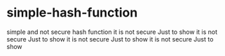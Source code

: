 # simple-hash-function
simple and not secure hash function
it is not secure Just to show
it is not secure Just to show
it is not secure Just to show
it is not secure Just to show
